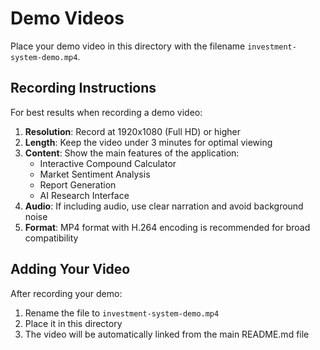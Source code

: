 # Demo Videos

Place your demo video in this directory with the filename `investment-system-demo.mp4`.

## Recording Instructions

For best results when recording a demo video:

1. **Resolution**: Record at 1920x1080 (Full HD) or higher
2. **Length**: Keep the video under 3 minutes for optimal viewing
3. **Content**: Show the main features of the application:
   - Interactive Compound Calculator
   - Market Sentiment Analysis
   - Report Generation
   - AI Research Interface
4. **Audio**: If including audio, use clear narration and avoid background noise
5. **Format**: MP4 format with H.264 encoding is recommended for broad compatibility

## Adding Your Video

After recording your demo:

1. Rename the file to `investment-system-demo.mp4`
2. Place it in this directory
3. The video will be automatically linked from the main README.md file 
